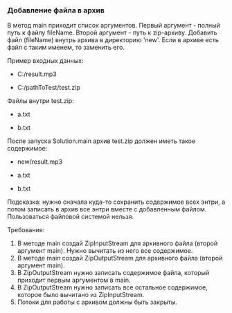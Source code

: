 ### Добавление файла в архив

В метод main приходит список аргументов.
Первый аргумент - полный путь к файлу fileName.
Второй аргумент - путь к zip-архиву.
Добавить файл (fileName) внутрь архива в директорию 'new'.
Если в архиве есть файл с таким именем, то заменить его.


 Пример входных данных:

* C:/result.mp3

* C:/pathToTest/test.zip


Файлы внутри test.zip:

* a.txt

* b.txt


После запуска Solution.main архив test.zip должен иметь такое содержимое:

* new/result.mp3

* a.txt

* b.txt


Подсказка: нужно сначала куда-то сохранить содержимое всех энтри, а потом записать в архив все энтри вместе с добавленным файлом.
Пользоваться файловой системой нельзя.


Требования:

1. В методе main создай ZipInputStream для архивного файла (второй аргумент main). Нужно вычитать из него все содержимое.
2. В методе main создай ZipOutputStream для архивного файла (второй аргумент main).
3. В ZipOutputStream нужно записать содержимое файла, который приходит первым аргументом в main.
4. В ZipOutputStream нужно записать все остальное содержимое, которое было вычитано из ZipInputStream.
5. Потоки для работы с архивом должны быть закрыты.
